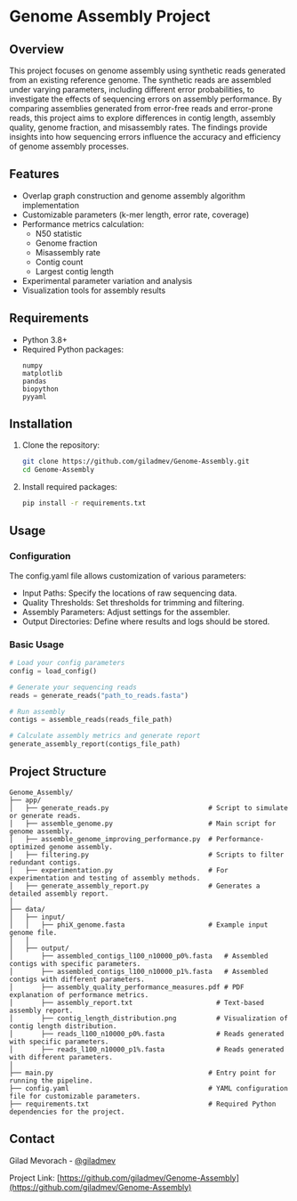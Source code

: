 # Genome Assembly Project

## Overview
This project focuses on genome assembly using synthetic reads generated from an existing reference genome. The synthetic reads are assembled under varying parameters, including different error probabilities, to investigate the effects of sequencing errors on assembly performance. By comparing assemblies generated from error-free reads and error-prone reads, this project aims to explore differences in contig length, assembly quality, genome fraction, and misassembly rates. 
The findings provide insights into how sequencing errors influence the accuracy and efficiency of genome assembly processes.

## Features
- Overlap graph construction and genome assembly algorithm implementation
- Customizable parameters (k-mer length, error rate, coverage)
- Performance metrics calculation:
  - N50 statistic
  - Genome fraction
  - Misassembly rate
  - Contig count
  - Largest contig length
- Experimental parameter variation and analysis
- Visualization tools for assembly results

## Requirements
- Python 3.8+
- Required Python packages:
  ```
  numpy
  matplotlib
  pandas
  biopython
  pyyaml
  ```

## Installation
1. Clone the repository:
   ```bash
   git clone https://github.com/giladmev/Genome-Assembly.git
   cd Genome-Assembly
   ```

2. Install required packages:
   ```bash
   pip install -r requirements.txt
   ```

## Usage
### Configuration
The config.yaml file allows customization of various parameters:

- Input Paths: Specify the locations of raw sequencing data.
- Quality Thresholds: Set thresholds for trimming and filtering.
- Assembly Parameters: Adjust settings for the assembler.
- Output Directories: Define where results and logs should be stored.

### Basic Usage
```python
# Load your config parameters
config = load_config()

# Generate your sequencing reads
reads = generate_reads("path_to_reads.fasta")

# Run assembly
contigs = assemble_reads(reads_file_path)

# Calculate assembly metrics and generate report
generate_assembly_report(contigs_file_path)
```

## Project Structure
```
Genome_Assembly/
├── app/
│   ├── generate_reads.py                         # Script to simulate or generate reads.
│   ├── assemble_genome.py                        # Main script for genome assembly.
│   ├── assemble_genome_improving_performance.py  # Performance-optimized genome assembly.
│   ├── filtering.py                              # Scripts to filter redundant contigs.
│   ├── experimentation.py                        # For experimentation and testing of assembly methods.
│   ├── generate_assembly_report.py               # Generates a detailed assembly report.
│
├── data/
│   ├── input/
│   │   ├── phiX_genome.fasta                     # Example input genome file.
│   │
│   ├── output/
│       ├── assembled_contigs_l100_n10000_p0%.fasta   # Assembled contigs with specific parameters.
│       ├── assembled_contigs_l100_n10000_p1%.fasta   # Assembled contigs with different parameters.
│       ├── assembly_quality_performance_measures.pdf # PDF explanation of performance metrics.
│       ├── assembly_report.txt                     # Text-based assembly report.
│       ├── contig_length_distribution.png          # Visualization of contig length distribution.
│       ├── reads_l100_n10000_p0%.fasta             # Reads generated with specific parameters.
│       ├── reads_l100_n10000_p1%.fasta             # Reads generated with different parameters.
│
├── main.py                                       # Entry point for running the pipeline.
├── config.yaml                                   # YAML configuration file for customizable parameters.
├── requirements.txt                              # Required Python dependencies for the project.
```


## Contact
Gilad Mevorach - [@giladmev](https://github.com/giladmev)

Project Link: [https://github.com/giladmev/Genome-Assembly](https://github.com/giladmev/Genome-Assembly)

